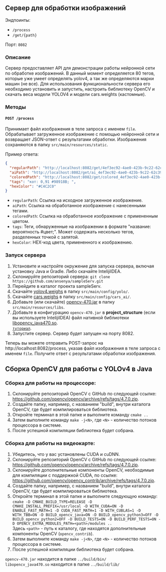 ## Сервер для обработки изображений

Эндпоинты: 
- `/process`
- `/get/{path}`
    
Порт: `8082`  

### Описание

Сервер предоставляет API для демонстрации работы нейронной сети по обработке изображений. В данный момент определяется 80 тегов, которые уже умеет определять yolov4, а так же определяются марки машин (не все). Для использования функциональности сервера его необходимо установить и запустить, настроить библиотеку OpenCV и скачать веса модели YOLOV4 и модели cars.weights (кастомные).    

### Методы

#### `POST /process`

Принимает файл изображения в теле запроса с именем `file`. Обрабатывает загруженное изображение с помощью нейронной сети и возвращает JSON-ответ с результатами обработки. Изображения сохраняются в папку `src/main/resources/static`.

Пример ответа:

```json
{
  "regularPath": "http://localhost:8082/get/4ef3ec92-4ae0-423b-9c22-62c39cd16a01.jpg",
  "aiPath": "http://localhost:8082/get/ai_4ef3ec92-4ae0-423b-9c22-62c39cd16a01.jpg",
  "coloredPath": "http://localhost:8082/get/colored_4ef3ec92-4ae0-423b-9c22-62c39cd16a01.jpg",
  "tags": "кот: 0,91 #98918B; ",
  "hexColor": "#C4C2C0"
}
```

- `regularPath`: Ссылка на исходное загруженное изображение.
- `aiPath`: Ссылка на обработанное изображение с нанесенными тегами.
- `coloredPath`: Ссылка на обработанное изображение с примененным цветом.
- `tags`: Теги, обнаруженные на изображении в формате "название: вероятность #цвет;". Может содержать несколько тегов, разделенных точкой с запятой.
- `hexColor`: HEX-код цвета, примененного к изображению.

### Запуск сервера
1. Установите и настройте окружение для запуска сервера, включая установку Java и Gradle. Либо скачайте IntelijiIDEA.
2. Склонируйте репозиторий сервера: `git clone https://github.com/ansenya/sampleServ.git`
3. Перейдите в каталог проекта sampleServ.
4. Скачайте [yolov4.weighs](https://github.com/AlexeyAB/darknet/releases/download/darknet_yolo_v3_optimal/yolov4.weights) в папку `src/main/config/yolo/`.
5. Скачайте [cars.weighs](https://drive.google.com/file/d/1-6RtxihcV4A8MhRjG4QS4xvJpIE75axD/view?usp=drive_link) в папку `src/main/config/cars_ai/`.
6. Добавьте (или скачайте) [opencv-470.jar](https://drive.google.com/file/d/1NtxUHgiKtgyNM9bgBkAnuL8RbbN-XKz9/view?usp=sharing) в папку `src/main/resources/libs`.
7. Добавьте в конфигурацию `opencv-470.jar` в **project_structure** (если вы используете IntelijiIDEA) файл нативной библиотеки [libopencv_java470.so](https://drive.google.com/file/d/1wfKi149eeDpARoXjrKdwEXBng0eddxlF/view?usp=sharing).  
[`туториал`](https://drive.google.com/file/d/1mt4dAaLLfO7xRpDLP4znJf3hfKq-eJ4n/view?usp=sharing).
8. Запустите сервер. Сервер будет запущен на порту 8082.
  
Теперь вы можете отправить POST-запрос на http://localhost:8082/process, указав файл изображения в теле запроса с именем `file`. Получите ответ с результатами обработки изображения.



## Сборка OpenCV для работы с YOLOv4 в Java
### Сборка для работы на процессоре:
1. Склонируйте репозиторий OpenCV с GitHub по следующей ссылке: https://github.com/opencv/opencv/archive/refs/tags/4.7.0.zip.
2. Создайте папку, например, с названием "build", внутри каталога OpenCV, где будет компилироваться библиотека.
3. Откройте терминал в этой папке и выполните команду `cmake ..`
4. Затем выполните команду `make -j<N>`, где `<N>` - количество потоков процессора в системе.
5. После успешной компиляции библиотека будет собрана.  
### Сборка для работы на видеокарте:
1. Убедитесь, что у вас установлены CUDA и cuDNN. 
2. Склонируйте репозиторий OpenCV с GitHub по следующей ссылке: https://github.com/opencv/opencv/archive/refs/tags/4.7.0.zip.
3. Склонируйте дополнительные компоненты OpenCV, необходимые для компиляции с поддержкой CUDA, по ссылке: https://github.com/opencv/opencv_contrib/archive/refs/tags/4.7.0.zip.
4. Создайте папку, например, с названием "build", внутри каталога OpenCV, где будет компилироваться библиотека.
5. Откройте терминал в этой папке и выполните следующую команду:
`cmake -D CMAKE_BUILD_TYPE=RELEASE -D CMAKE_INSTALL_PREFIX=/usr/local -D WITH_CUDA=ON -D ENABLE_FAST_MATH=1 -D CUDA_FAST_MATH=1 -D WITH_CUBLAS=1 -D WITH_TBB=ON -D BUILD_opencv_java=ON -D BUILD_opencv_python3=OFF -D BUILD_opencv_python2=OFF -D BUILD_TESTS=ON -D BUILD_PERF_TESTS=ON -D OPENCV_EXTRA_MODULES_PATH=<path>/modules .. `  
Здесь `<path>` - путь к каталогу, где находятся дополнительные компоненты OpenCV (`opencv_contrib`).
6. Затем выполните команду `make -j<N>`, где `<N>` - количество потоков процессора в системе.
7. После успешной компиляции библиотека будет собрана.

`opencv-470.jar` находится в папке `../build/bin/`  
`libopencv_java470.so` находится в папке `../build/lib/`
